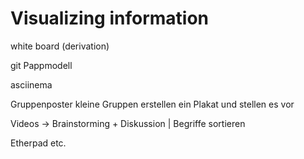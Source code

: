 
# Visualizing information

white board (derivation)

git Pappmodell

asciinema		

Gruppenposter	kleine Gruppen erstellen ein Plakat und stellen es vor	

Videos	-> Brainstorming + Diskussion | Begriffe sortieren	

Etherpad etc.
